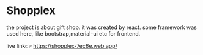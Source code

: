
# Shopplex

the project is about gift shop. it was created by react.
 some framework was used here, like bootstrap,material-ui etc for frontend.

 live link👉 https://shopplex-7ec6e.web.app/
